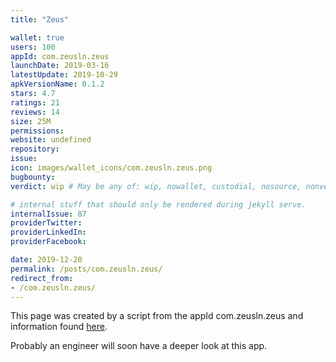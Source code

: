```yaml
---
title: "Zeus"

wallet: true
users: 100
appId: com.zeusln.zeus
launchDate: 2019-03-16
latestUpdate: 2019-10-29
apkVersionName: 0.1.2
stars: 4.7
ratings: 21
reviews: 14
size: 25M
permissions:
website: undefined
repository:
issue:
icon: images/wallet_icons/com.zeusln.zeus.png
bugbounty:
verdict: wip # May be any of: wip, nowallet, custodial, nosource, nonverifiable, verifiable, bounty, cert1, cert2, cert3

# internal stuff that should only be rendered during jekyll serve.
internalIssue: 87
providerTwitter:
providerLinkedIn:
providerFacebook:

date: 2019-12-20
permalink: /posts/com.zeusln.zeus/
redirect_from:
- /com.zeusln.zeus/
---
```


This page was created by a script from the appId com.zeusln.zeus and information found
[here](https://play.google.com/store/apps/details?id=com.zeusln.zeus).

Probably an engineer will soon have a deeper look at this app.
